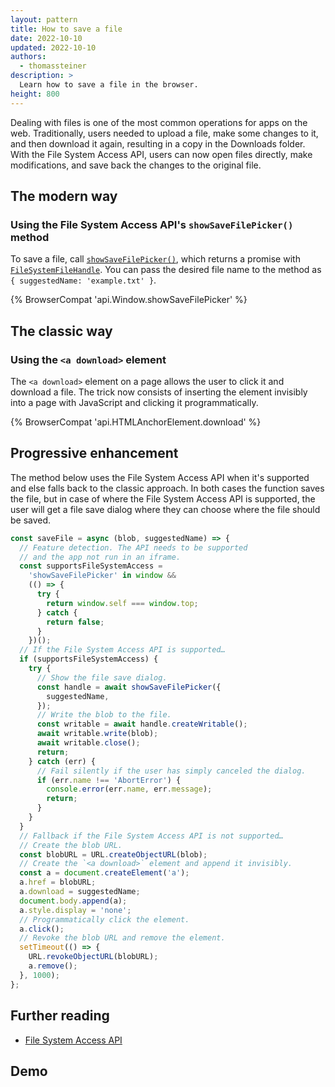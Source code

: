 ```yaml
---
layout: pattern
title: How to save a file
date: 2022-10-10
updated: 2022-10-10
authors:
  - thomassteiner
description: >
  Learn how to save a file in the browser.
height: 800
---
```


Dealing with files is one of the most common operations for apps on the web.
Traditionally, users needed to upload a file, make some changes to it, and then
download it again, resulting in a copy in the Downloads folder.
With the File System Access API, users can now open files
directly, make modifications, and save back the changes to the original file.

## The modern way

### Using the File System Access API's `showSaveFilePicker()` method

To save a file, call
[`showSaveFilePicker()`](https://developer.mozilla.org/docs/Web/API/Window/showSaveFilePicker),
which returns a promise with [`FileSystemFileHandle`](https://developer.mozilla.org/docs/Web/API/FileSystemFileHandle). You can pass the desired file name to the method as `{ suggestedName: 'example.txt' }`.

{% BrowserCompat 'api.Window.showSaveFilePicker' %}

## The classic way

### Using the `<a download>` element

The `<a download>` element on a page allows the user to click it and download
a file. The trick now consists of inserting the element invisibly into a page with JavaScript and clicking it programmatically.

{% BrowserCompat 'api.HTMLAnchorElement.download' %}

## Progressive enhancement

The method below uses the File System Access API when it's supported
and else falls back to the classic approach. In both cases the function
saves the file, but in case of where the File System Access API
is supported, the user will get a file save dialog where they can choose
where the file should be saved.

```js
const saveFile = async (blob, suggestedName) => {
  // Feature detection. The API needs to be supported
  // and the app not run in an iframe.
  const supportsFileSystemAccess =
    'showSaveFilePicker' in window &&
    (() => {
      try {
        return window.self === window.top;
      } catch {
        return false;
      }
    })();
  // If the File System Access API is supported…
  if (supportsFileSystemAccess) {
    try {
      // Show the file save dialog.
      const handle = await showSaveFilePicker({
        suggestedName,
      });
      // Write the blob to the file.
      const writable = await handle.createWritable();
      await writable.write(blob);
      await writable.close();
      return;
    } catch (err) {
      // Fail silently if the user has simply canceled the dialog.
      if (err.name !== 'AbortError') {
        console.error(err.name, err.message);
        return;
      }
    }
  }
  // Fallback if the File System Access API is not supported…
  // Create the blob URL.
  const blobURL = URL.createObjectURL(blob);
  // Create the `<a download>` element and append it invisibly.
  const a = document.createElement('a');
  a.href = blobURL;
  a.download = suggestedName;
  document.body.append(a);
  a.style.display = 'none';
  // Programmatically click the element.
  a.click();
  // Revoke the blob URL and remove the element.
  setTimeout(() => {
    URL.revokeObjectURL(blobURL);
    a.remove();
  }, 1000);
};
```

## Further reading

- [File System Access API](/file-system-access/)

## Demo
